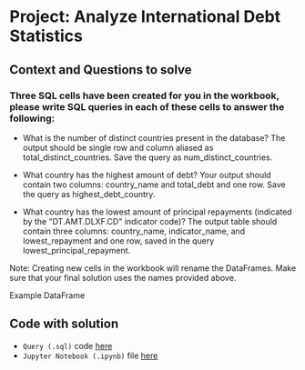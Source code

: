 # Project: Analyze International Debt Statistics
## Context and Questions to solve

### Three SQL cells have been created for you in the workbook, please write SQL queries in each of these cells to answer the following:

- What is the number of distinct countries present in the database? The output should be single row and column aliased as total_distinct_countries. Save the query as num_distinct_countries.

- What country has the highest amount of debt? Your output should contain two columns: country_name and total_debt and one row. Save the query as highest_debt_country.

- What country has the lowest amount of principal repayments (indicated by the "DT.AMT.DLXF.CD" indicator code)? The output table should contain three columns: country_name, indicator_name, and lowest_repayment and one row, saved in the query lowest_principal_repayment.

Note: Creating new cells in the workbook will rename the DataFrames. Make sure that your final solution uses the names provided above.

Example DataFrame

## Code with solution
- ```Query (.sql)``` code [here](./workspace/debt-statistics.sql)
- ```Jupyter Notebook (.ipynb)``` file [here](./workspace/notebook.ipynb)
